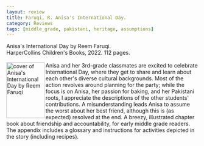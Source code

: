 ```yaml
---
layout: review
title: Faruqi, R. Anisa's International Day.
category: Reviews
tags: [middle_grade, pakistani, heritage, assumptions]
---
```

<span class="title">Anisa's International Day</span> by Reem Faruqi.<br>
<span class="publisher">HarperCollins Children's Books, 2022. 112 pages.</span><br><br>
<span class="book1"><img src="https://pajamapress.ca/wp-content/uploads/2024/06/202420Fall2F9781772783285.webp" width="100" height="147" align="left" alt="cover of Anisa's International Day by Reem Faruqi"></span>Anisa and her 3rd-grade classmates are excited to celebrate International Day, where they get to share and learn about each other's diverse cultural backgrounds. Most of the action revolves around planning for the party; while the focus is on Anisa, her passion for baking, and her Pakistani roots, I appreciate the descriptions of the other students' contributions. A misunderstanding leads Anisa to assume the worst about her best friend, although this is (as expected) resolved at the end. A breezy, illustrated chapter book about friendship and accountability, for early middle grade readers. The appendix includes a glossary and instructions for activities depicted in the story (including recipes).
